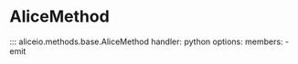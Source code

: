 # AliceMethod

::: aliceio.methods.base.AliceMethod
    handler: python
    options:
      members:
        - emit
